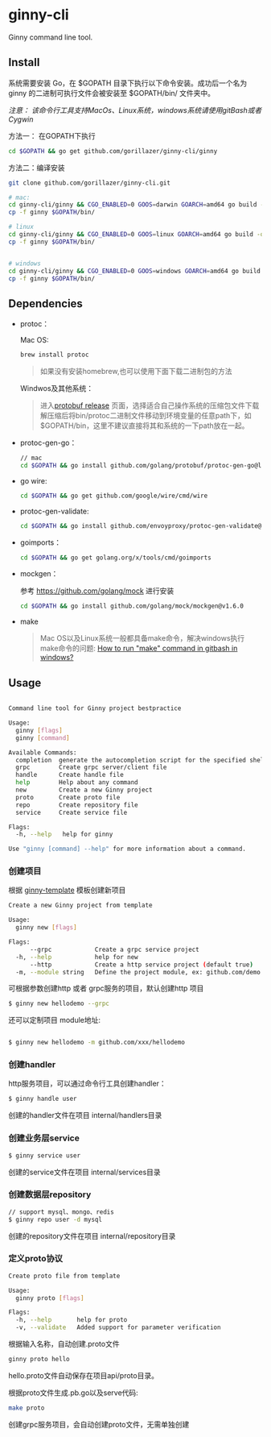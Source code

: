 # ginny-cli
Ginny command line tool.


## Install

系统需要安装 Go，在 $GOPATH 目录下执行以下命令安装。成功后一个名为 ginny 的二进制可执行文件会被安装至 $GOPATH/bin/ 文件夹中。

*注意： 该命令行工具支持MacOs、Linux系统，windows系统请使用gitBash或者Cygwin*

方法一： 在GOPATH下执行

```sh
cd $GOPATH && go get github.com/gorillazer/ginny-cli/ginny

```

方法二：编译安装

```sh
git clone github.com/gorillazer/ginny-cli.git

# mac:
cd ginny-cli/ginny && CGO_ENABLED=0 GOOS=darwin GOARCH=amd64 go build -o ginny
cp -f ginny $GOPATH/bin/

# linux
cd ginny-cli/ginny && CGO_ENABLED=0 GOOS=linux GOARCH=amd64 go build -o ginny
cp -f ginny $GOPATH/bin/


# windows
cd ginny-cli/ginny && CGO_ENABLED=0 GOOS=windows GOARCH=amd64 go build -o ginny
cp -f ginny $GOPATH/bin/
```
## Dependencies

* protoc：

    Mac OS:

  ```sh
  brew install protoc
  ```
  >如果没有安装homebrew,也可以使用下面下载二进制包的方法

  Windwos及其他系统：
  
  >进入[protobuf release](https://github.com/protocolbuffers/protobuf/>releases) 页面，选择适合自己操作系统的压缩包文件下载
  >解压缩后将bin/protoc二进制文件移动到环境变量的任意path下，如$GOPATH/bin，这里不建议直接将其和系统的一下path放在一起。

* protoc-gen-go：

  ```sh
  // mac
  cd $GOPATH && go install github.com/golang/protobuf/protoc-gen-go@latest
  ```

* go wire:
  
  ```sh
  cd $GOPATH && go get github.com/google/wire/cmd/wire
  ```

* protoc-gen-validate:
  
  ```sh
  cd $GOPATH && go install github.com/envoyproxy/protoc-gen-validate@latest
  ```

* goimports：

  ```sh
  cd $GOPATH && go get golang.org/x/tools/cmd/goimports
  ```

* mockgen：

  参考 https://github.com/golang/mock 进行安装

  ```sh
  cd $GOPATH && go install github.com/golang/mock/mockgen@v1.6.0
  ```

* make 
  
  >Mac OS以及Linux系统一般都具备make命令，解决windows执行make命令的问题:
  >[How to run "make" command in gitbash in windows?](https://gist.github.com/evanwill/0207876c3243bbb6863e65ec5dc3f058)

## Usage
```sh

Command line tool for Ginny project bestpractice

Usage:
  ginny [flags]
  ginny [command]

Available Commands:
  completion  generate the autocompletion script for the specified shell
  grpc        Create grpc server/client file
  handle      Create handle file
  help        Help about any command
  new         Create a new Ginny project
  proto       Create proto file
  repo        Create repository file
  service     Create service file

Flags:
  -h, --help   help for ginny

Use "ginny [command] --help" for more information about a command.
```
### 创建项目

根据 [ginny-template](https://github.com/gorillazer/ginny-template) 模板创建新项目

```sh
Create a new Ginny project from template

Usage:
  ginny new [flags]

Flags:
      --grpc            Create a grpc service project
  -h, --help            help for new
      --http            Create a http service project (default true)
  -m, --module string   Define the project module, ex: github.com/demo
```

可根据参数创建http 或者 grpc服务的项目，默认创建http 项目

```sh
$ ginny new hellodemo --grpc

```
还可以定制项目 module地址:
```sh

$ ginny new hellodemo -m github.com/xxx/hellodemo
```

### 创建handler

http服务项目，可以通过命令行工具创建handler：

```sh
$ ginny handle user 

```
创建的handler文件在项目 internal/handlers目录


### 创建业务层service

```sh
$ ginny service user 

```
创建的service文件在项目 internal/services目录

### 创建数据层repository

```sh
// support mysql、mongo、redis 
$ ginny repo user -d mysql

```
创建的repository文件在项目 internal/repository目录

### 定义proto协议

```sh
Create proto file from template

Usage:
  ginny proto [flags]

Flags:
  -h, --help       help for proto
  -v, --validate   Added support for parameter verification
```
根据输入名称，自动创建.proto文件

```sh
ginny proto hello
```
hello.proto文件自动保存在项目api/proto目录。

根据proto文件生成.pb.go以及serve代码:
```sh
make proto
```

创建grpc服务项目，会自动创建proto文件，无需单独创建

